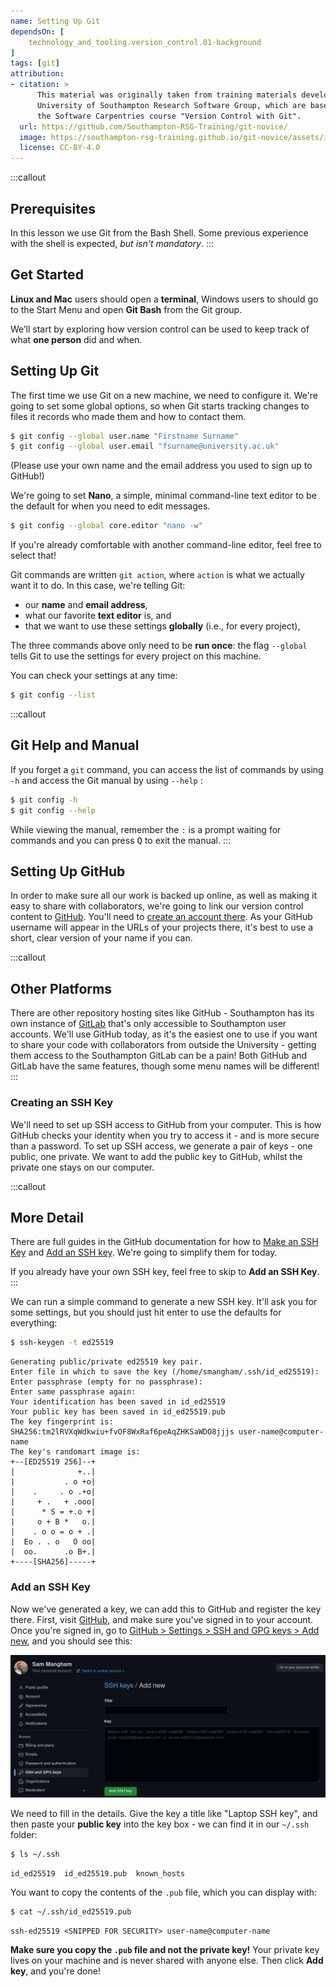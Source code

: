 ```yaml
---
name: Setting Up Git
dependsOn: [
    technology_and_tooling.version_control.01-background
]
tags: [git]
attribution:
- citation: >
      This material was originally taken from training materials developed by the
      University of Southampton Research Software Group, which are based on
      the Software Carpentries course "Version Control with Git".
  url: https://github.com/Southampton-RSG-Training/git-novice/
  image: https://southampton-rsg-training.github.io/git-novice/assets/img/home-logo.png
  license: CC-BY-4.0
---
```



:::callout
## Prerequisites

In this lesson we use Git from the Bash Shell.
Some previous experience with the shell is expected,
*but isn't mandatory*.
:::

## Get Started

**Linux and Mac** users should open a **terminal**, Windows users to should go to the Start Menu and open **Git Bash** from the Git group.

We’ll start by exploring how version control can be used to keep track of what **one person** did and when.

## Setting Up Git

The first time we use Git on a new machine, we need to configure it. We're going to set some global options, so when Git starts tracking changes to files it records who made them and how to contact them.

~~~bash
$ git config --global user.name "Firstname Surname"
$ git config --global user.email "fsurname@university.ac.uk"
~~~

(Please use your own name and the email address you used to sign up to GitHub!)

We're going to set **Nano**, a simple, minimal command-line text editor to be the default for when you need to edit messages.

~~~bash
$ git config --global core.editor "nano -w"
~~~

If you're already comfortable with another command-line editor, feel free to select that!

Git commands are written `git action`, where `action` is what we actually want it to do. In this case, we're telling Git:

*   our **name** and **email address**,
*   what our favorite **text editor** is, and
*   that we want to use these settings **globally** (i.e., for every project),

The three commands above only need to be **run once**:
the flag `--global` tells Git to use the settings for every project on this machine.

You can check your settings at any time:

~~~bash
$ git config --list
~~~

:::callout
## Git Help and Manual

If you forget a `git` command, you can access the list of commands by using `-h` and access the Git manual by using `--help` :

~~~bash
$ git config -h
$ git config --help
~~~

 While viewing the manual, remember the `:` is a prompt waiting for commands and you can press <kbd>Q</kbd> to exit the manual.
:::


## Setting Up GitHub

In order to make sure all our work is backed up online, as well as making it easy to share with collaborators, we're going to link our version control content to [GitHub](https://github.com/). You'll need to [create an account there](https://github.com/signup). As your GitHub 
username will appear in the URLs of your projects there, it's best to use a short, clear version of your name if you can.

:::callout
## Other Platforms

There are other repository hosting sites like GitHub - Southampton has its own instance of [GitLab](https://git.soton.ac.uk) that's only accessible to Southampton user accounts.
We'll use GitHub today, as it's the easiest one to use if you want to share your code with collaborators from outside the University - getting them access to the Southampton GitLab can be a pain!
Both GitHub and GitLab have the same features, though some menu names will be different!
:::

### Creating an SSH Key

We'll need to set up SSH access to GitHub from your computer. This is how GitHub checks your identity when you try to access it - and is more secure than a password. To set up SSH access, we generate a pair of keys - one public, one private. We want to add the public key to GitHub, whilst the private one stays on our computer.

:::callout
## More Detail

There are full guides in the GitHub documentation for how to 
[Make an SSH Key](https://docs.github.com/en/authentication/connecting-to-github-with-ssh/generating-a-new-ssh-key-and-adding-it-to-the-ssh-agent) and 
[Add an SSH key](https://docs.github.com/en/authentication/connecting-to-github-with-ssh/adding-a-new-ssh-key-to-your-github-account). 
We're going to simplify them for today.

If you already have your own SSH key, feel free to skip to **Add an SSH Key**.
:::

We can run a simple command to generate a new SSH key. It'll ask you for some settings, but you should just hit enter to use the defaults for everything:

~~~bash
$ ssh-keygen -t ed25519
~~~

~~~
Generating public/private ed25519 key pair.
Enter file in which to save the key (/home/smangham/.ssh/id_ed25519): 
Enter passphrase (empty for no passphrase): 
Enter same passphrase again: 
Your identification has been saved in id_ed25519
Your public key has been saved in id_ed25519.pub
The key fingerprint is:
SHA256:tm2lRVXqWdkwiu+fvOF8WxRaf6peAqZHKSaWDO8jjjs user-name@computer-name
The key's randomart image is:
+--[ED25519 256]--+
|              +..|
|           . o +o|
|    .     . o .+o|
|     + .   + .ooo|
|      * S = +.o +|
|     o + B *   o.|
|    . o o = o + .|
|  Eo . . o   O oo|
|  oo.      .o B+.|
+----[SHA256]-----+
~~~

### Add an SSH Key

Now we've generated a key, we can add this to GitHub and register the key there. First, visit [GitHub](https://github.com), and make sure you've signed in to your account. Once you're signed in, go to [GitHub > Settings > SSH and GPG keys > Add new](https://github.com/settings/ssh/new), and you should see this:

![Add New SSH Key](fig/02-setup/ssh.png)

We need to fill in the details. Give the key a title like "Laptop SSH key", and then paste your **public key** into the key box - we can find it in our `~/.ssh` folder:

~~~bash
$ ls ~/.ssh
~~~

~~~
id_ed25519  id_ed25519.pub  known_hosts
~~~

You want to copy the contents of the `.pub` file, which you can display with:

~~~bash
$ cat ~/.ssh/id_ed25519.pub
~~~

~~~
ssh-ed25519 <SNIPPED FOR SECURITY> user-name@computer-name
~~~

**Make sure you copy the `.pub` file and not the private key!** Your private key lives on your machine and is never shared with anyone else. Then click **Add key**, and you're done!
